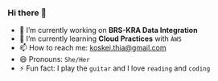 ### Hi there 👋
- 🔭 I’m currently working on **BRS-KRA Data Integration**
- 🌱 I’m currently learning **Cloud Practices** with `ÀWS`
- 📫 How to reach me: koskei.thia@gmail.com
- 😄 Pronouns: `She/Her`
- ⚡ Fun fact: I play the `guitar` and I love `reading` and `coding`
<!--
**cynthiakoskei/cynthiakoskei** is a ✨ _special_ ✨ repository because its `README.md` (this file) appears on your GitHub profile.

Here are some ideas to get you started:

- 🔭 I’m currently working on ...
- 🌱 I’m currently learning ...
- 👯 I’m looking to collaborate on ...
- 🤔 I’m looking for help with ...
- 💬 Ask me about ...
- 📫 How to reach me: ...
- 😄 Pronouns: ...
- ⚡ Fun fact: ...
-->
